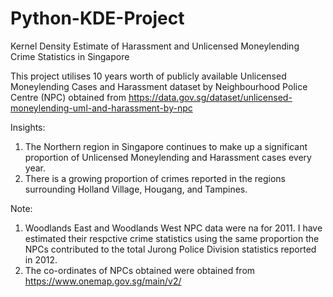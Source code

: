 # Python-KDE-Project
Kernel Density Estimate of Harassment and Unlicensed Moneylending Crime Statistics in Singapore

This project utilises 10 years worth of publicly available Unlicensed Moneylending Cases and Harassment dataset by Neighbourhood Police Centre (NPC) obtained from https://data.gov.sg/dataset/unlicensed-moneylending-uml-and-harassment-by-npc

Insights:
1. The Northern region in Singapore continues to make up a significant proportion of Unlicensed Moneylending and Harassment cases every year.
2. There is a growing proportion of crimes reported in the regions surrounding Holland Village, Hougang, and Tampines. 


Note: 
1. Woodlands East and Woodlands West NPC data were na for 2011. I have estimated their respctive crime statistics using the same proportion the NPCs contributed to the total Jurong Police Division statistics reported in 2012.
2. The co-ordinates of NPCs obtained were obtained from https://www.onemap.gov.sg/main/v2/
